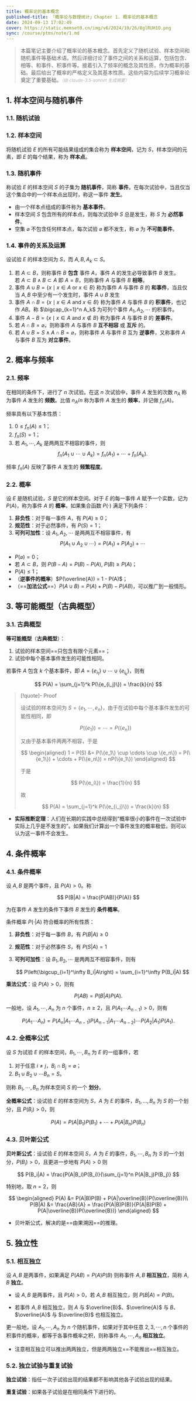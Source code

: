 ```yaml
---
title: 概率论的基本概念
published-title: 「概率论与数理统计」Chapter 1. 概率论的基本概念
date: 2024-09-13 17:02:49
cover: https://static.memset0.cn/img/v6/2024/10/26/8glRUH1O.png
sync: /course/ptms/note/1.md
---
```


> 本篇笔记主要介绍了概率论的基本概念。首先定义了随机试验、样本空间和随机事件等基础术语。然后详细讨论了事件之间的关系和运算，包括包含、相等、和事件、积事件等。接着引入了频率的概念及其性质，作为概率的基础。最后给出了概率的严格定义及其基本性质。这些内容为后续学习概率论奠定了重要基础。<small style="font-style: italic; opacity: 0.5">（由 claude-3.5-sonnet 生成摘要）</small>

<!-- more -->

## 1. 样本空间与随机事件

### 1.1. 随机试验

### 1.2. 样本空间

<span class="m-definition"></span> 将随机试验 $E$ 的所有可能结果组成的集合称为 **样本空间**，记为 $S$，样本空间的元素，即 $E$ 的每个结果，称为 **样本点**。

### 1.3. 随机事件

<span class="m-definition"></span> 称试验 $E$ 的样本空间 $S$ 的子集为 **随机事件**，简称 **事件**。在每次试验中，当且仅当这个集合中的一个样本点出现时，称这一事件 **发生**。

- 由一个样本点组成的事件称为 **基本事件**。
- 样本空间 $S$ 包含所有的样本点，则每次试验中 $S$ 总是发生，称 $S$ 为 **必然事件**。
- 空集 $\varnothing$ 不包含任何样本点，每次试验 $\varnothing$ 都不发生，称 $\varnothing$ 为 **不可能事件**。

### 1.4. 事件的关系及运算

<span class="m-definition"></span> 设试验 $E$ 的样本空间为 $S$，而 $A,B,A_k \subset S$。

1. 若 $A \subset B$，则称事件 $B$ **包含** 事件 $A$，事件 $A$ 的发生必导致事件 $B$ 发生。  
   若 $A \subset B \land B \subset A$ 即 $A = B$，则称事件 $A$ 与事件 $B$ **相等**。
2. 事件 $A \cup B = \{x \mid x \in A \text{ or } x \in B\}$ 称为事件 $A$ 与事件 $B$ 的 **和事件**，当且仅当 $A,B$ 中至少有一个发生时，事件 $A \cup B$ 发生
3. 事件 $A \cap B = \{x \mid x \in A \text{ and } x \in B\}$ 称为事件 $A$ 与事件 $B$ 的 **积事件**，也记作 $AB$。称 $\bigcap_{k=1}^n A_k$ 为可列个事件 $A_1, A_2, \cdots$ 的积事件。
4. 事件 $A - B = \{x \mid x \in A \text{ and } x \notin B\}$ 称为事件 $A$ 与事件 $B$ 的 **差事件**。
5. 若 $A \cap B = \varnothing$，则称事件 $A$ 与事件 $B$ **互不相容** 或 **互斥** 的。
6. 若 $A \cup B = S\land A \cap B = \varnothing$，则称事件 $A$ 与事件 $B$ 互为 **逆事件**，又称事件 $A$ 与事件 $B$ 互为 **对立事件**。

## 2. 概率与频率

### 2.1. 频率

<span class="m-definition"></span> 在相同的条件下，进行了 $n$ 次试验。在这 $n$ 次试验中，事件 $A$ 发生的次数 $n_A$ 称为事件 $A$ 发生的 **频数**。比值 $n_A/n$ 称为事件 $A$ 发生的 **频率**，并记做 $f_n(A)$。

频率具有以下基本性质：

1. $0 \leq f_n(A) \leq 1$；
2. $f_n(S) = 1$；
3. 若 $A_1, \cdots, A_k$ 是两两互不相容的事件，则
   $$
   f_n(A_1 \cup \cdots \cup A_k) = f_n(A_1) + \cdots + f_n(A_k).
   $$

频率 $f_n(A)$ 反映了事件 $A$ 发生的 **频繁程度**。

### 2.2. 概率

<span class="m-definition"></span> 设 $E$ 是随机试验，$S$ 是它的样本空间。对于 $E$ 的每一事件 $A$ 赋予一个实数，记为 $P(A)$，称为事件 $A$ 的 **概率**，如果集合函数 $P(\cdot)$ 满足下列条件：

1. **非负性**：对于每一事件 $A$，有 $P(A) \geq 0$；
2. **规范性**：对于必然事件，有 $P(S) = 1$；
3. **可列可加性**：设 $A_1, A_2, \cdots$ 是两两互不相容事件，有
   $$P(A_1 \cup A_2 \cup \cdots) = P(A_1) + P(A_2) +  \cdots$$

- <span class="m-proposition"></span> $P(\varnothing) = 0$；
- <span class="m-proposition"></span> 若 $A\subset B$，则 $P(B-A) = P(B)-P(A),\ P(B) \geq P(A)$；
- <span class="m-proposition"></span> $P(A) \leq 1$；
- <span class="m-proposition"></span> （**逆事件的概率**）$P(\overline{A}) = 1 - P(A)$；
- <span class="m-proposition"></span> （==**加法公式**==）$P(A\cup B)=P(A)+P(B)-P(AB)$，可以推广到一般情形。

## 3. 等可能概型（古典概型）

### 3.1. 古典概型

<span class="m-definition"></span> **等可能概型**（**古典概型**）：

1. 试验的样本空间==只包含有限个元素==；
2. 试验中每个基本事件发生的可能性相同。

若事件 $A$ 包含 $k$ 个基本事件，即 $A = \{e_{i_1}\} \cup \cdots \cup \{e_{i_k}\}$，则有

$$
P(A) = \sum_{j=1}^k P(\{e_{i_j}\}) = \frac{k}{n}
$$

> [!quote]- Proof
>
> 设试验的样本空间为 $S = \{e_1, \cdots, e_n\}$，由于在试验中每个基本事件发生的可能性相同，即
>
> $$
> P(\{e_1\}) = \cdots = P(\{e_n\})
> $$
>
> 又由于基本事件两两不相容，于是
>
> $$
> \begin{aligned}
> 1 = P(S) &= P(\{e_1\} \cup \cdots \cup \{e_n\}) = P(\{e_1\}) + \cdots + P(\{e_n\}) = nP(\{e_1\})
> \end{aligned}
> $$
>
> 于是
>
> $$
> P(\{e_i\}) = \frac{1}{n}
> $$
>
> 故
>
> $$
> P(A) = \sum_{j=1}^k P(\{e_{i_j}\}) = \frac{k}{n}
> $$

- <span class="m-theorem"></span> **实际推断定理**：人们在长期的实践中总结得到“概率很小的事件在一次试验中实际上几乎是不发生的”。如果我们计算出一个事件发生的概率极低，则可以认为这一事件不会发生。

## 4. 条件概率

### 4.1. 条件概率

<span class="m-definition"></span> 设 $A,B$ 是两个事件，且 $P(A) > 0$。称

$$
P(B|A) = \frac{P(AB)}{P(A)}
$$

为在事件 $A$ 发生的条件下事件 $B$ 发生的 **条件概率**。

条件概率 $P(\cdot\vert A)$ 符合概率的所有性质：

1. **非负性**：对于每一事件 $B$，有 $P(B|A) \geq 0$
2. **规范性**：对于必然事件 $S$，有 $P(S|A) = 1$
3. **可列可加性**：设 $B_1, B_2, \cdots$ 是两两互不相容事件，则有

   $$
   P\left(\bigcup_{i=1}^\infty B_i|A\right) = \sum_{i=1}^\infty P(B_i|A)
   $$

<span class="m-theorem"></span> **乘法公式**：设 $P(A) > 0$，则有

$$
P(AB) = P(B|A)P(A).
$$

一般地，设 $A_1, \cdots, A_n$ 为 $n$ 个事件，$n \geq 2$，且 $P(A_1 \cdots A_{n-1}) > 0$，则有

$$
P(A_1 \cdots A_n) = P(A_n|A_1 \cdots A_{n-1})P(A_{n-1}|A_1 \cdots A_{n-2}) \cdots P(A_2|A_1)P(A_1).
$$

### 4.2. 全概率公式

<span class="m-definition"></span> 设 $S$ 为试验 $E$ 的样本空间，$B_{1},\cdots,B_{n}$ 为 $E$ 的一组事件，若

1. 对于任意 $i\neq j$，$B_i\cap B_{j}=\varnothing$；
2. $B_{1}\cup B_{2}\cup \cdots B_{n}=S$。

则称 $B_{1},\cdots,B_{n}$ 为样本空间 $S$ 的一个 **划分**。

<span class="m-theorem"></span> **全概率公式**：设试验 $E$ 的样本空间为 $S$，$A$ 为 $E$ 的事件，$B_1,\ldots,B_n$ 为 $S$ 的一个划分，且 $P(B_i) > 0$，则

$$
P(A) = P(A|B_1)P(B_1) + \cdots + P(A|B_n)P(B_n)
$$

### 4.3. 贝叶斯公式

<span class="m-theorem"></span> **贝叶斯公式**：设试验 $E$ 的样本空间 $S$，$A$ 为 $E$ 的事件，$B_1, \cdots, B_n$ 为 $S$ 的一个划分，$P(B_i) > 0$，且更进一步地有 $P(A) > 0$ 则

$$
P(B_i|A) = \frac{P(A|B_i)P(B_i)}{\sum_{j=1}^n P(A|B_j)P(B_j)}
$$

特别地，取 $n = 2$，则

$$
\begin{aligned}
P(A) &= P(A|B)P(B) + P(A|\overline{B})P(\overline{B})\\
P(B|A) &= \frac{AB}{A} = \frac{P(A|B)P(B)}{P(A|B)P(B) + P(A|\overline{B})P(\overline{B})}
\end{aligned}
$$

- 贝叶斯公式，解决的是==由果溯因==的推理。

## 5. 独立性

### 5.1. 相互独立

<span class="m-definition"></span> 设 $A, B$ 是两事件，如果满足 $P(AB) = P(A)P(B)$ 则称事件 $A, B$ **相互独立**，简称 $A, B$ **独立**。

- <span class="m-theorem"></span> 设 $A, B$ 是两事件，且 $P(A) > 0$，若 $A, B$ 相互独立，则 $P(B|A) = P(B)$。

- <span class="m-theorem"></span> 若事件 $A, B$ 相互独立，则 $A$ 与 $\overline{B}$、$\overline{A}$ 与 $B$、$\overline{A}$ 与 $\overline{B}$ 也相互独立。

<span class="m-definition"></span> 更一般地，设 $A_1, \cdots, A_n$ 为 $n$ 个随机事件，如果对于其中任意 $2, 3,\cdots , n$ 个事件的积事件的概率，都等于各事件概率之积，则称事件 $A_1, \cdots, A_n$ **相互独立**。

- 注意相互独立可以推出两两独立，但是两两独立==不能推出==相互独立。

### 5.2. 独立试验与重复试验

<span class="m-definition"></span> **独立试验**：指任一次子试验出现的结果都不影响其他各子试验出现的结果。

<span class="m-definition"></span> **重复试验**：如果各子试验是在相同条件下进行的。
